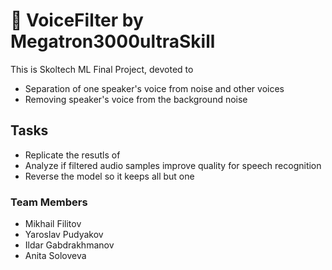 # :mega: VoiceFilter by Megatron3000ultraSkill 
This is Skoltech ML Final Project, devoted to 
+ Separation of one speaker's voice from noise and other voices 
+ Removing speaker's voice from the background noise

## Tasks
+ Replicate the resutls of 
+ Analyze if filtered audio samples improve quality for speech recognition
+ Reverse the model so it keeps all but one

### Team Members 
+ Mikhail Filitov 
+ Yaroslav Pudyakov
+ Ildar Gabdrakhmanov
+ Anita Soloveva
